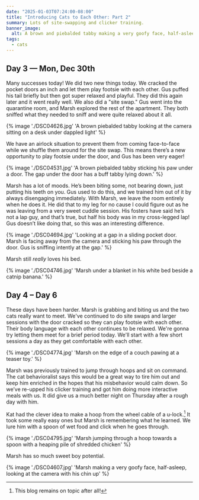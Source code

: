 ```yaml
---
date: "2025-01-03T07:24:00-08:00"
title: "Introducing Cats to Each Other: Part 2"
summary: Lots of site-swapping and clicker training.
banner_image:
  alt: A brown and piebalded tabby making a very goofy face, half-asleep, looking at the camera with his chin up
tags:
  - cats
---
```


## Day 3 — Mon, Dec 30th

Many successes today! We did two new things today. We cracked the pocket doors an inch and let them play footsie with each other. Gus puffed his tail briefly but then got super relaxed and playful. They did this again later and it went really well. We also did a "site swap." Gus went into the quarantine room, and Marsh explored the rest of the apartment. They both sniffed what they needed to sniff and were quite relaxed about it all.

{% image './DSC04626.jpg' 'A brown piebalded tabby looking at the camera sitting on a desk under dappled light' %}

We have an airlock situation to prevent them from coming face-to-face while we shuffle them around for the site swap. This means there’s a new opportunity to play footsie under the door, and Gus has been very eager!

{% image './DSC04531.jpg' 'A brown piebalded tabby sticking his paw under a door. The gap under the door has a buff tabby lying down.' %}

Marsh has a lot of moods. He’s been biting some, not bearing down, just putting his teeth on you. Gus used to do this, and we trained him out of it by always disengaging immediately. With Marsh, we leave the room entirely when he does it. He did that to my leg for no cause I could figure out as he was leaving from a very sweet cuddle session. His fosters have said he’s not a lap guy, and that’s true, but half his body was in my cross-legged lap! Gus doesn’t like doing that, so this was an interesting difference.

{% image './DSC04694.jpg' 'Looking at a gap in a sliding pocket door. Marsh is facing away from the camera and sticking his paw through the door. Gus is sniffing intently at the gap.' %}

Marsh still _really_ loves his bed.

{% image './DSC04746.jpg' 'Marsh under a blanket in his white bed beside a catnip banana.' %}

## Day 4 – Day 6

These days have been harder. Marsh is grabbing and biting us and the two cats really want to meet. We've continued to do site swaps and larger sessions with the door cracked so they can play footsie with each other. Their body language with each other continues to be relaxed. We're gonna try letting them meet for a brief period today. We'll start with a few short sessions a day as they get comfortable with each other.

{% image './DSC04774.jpg' 'Marsh on the edge of a couch pawing at a teaser toy.' %}

Marsh was previously trained to jump through hoops and sit on command. The cat behavioralist says this would be a great way to tire him out and keep him enriched in the hopes that his misbehavior would calm down. So we’ve re-upped his clicker training and got him doing more interactive meals with us. It did give us a much better night on Thursday after a rough day with him.

Kat had the clever idea to make a hoop from the wheel cable of a u-lock.[^1] It took some really easy ones but Marsh is remembering what he learned. We lure him with a spoon of wet food and click when he goes through.

[^1]: This blog remains on topic after all!

{% image './DSC04795.jpg' 'Marsh jumping through a hoop towards a spoon with a heaping pile of shredded chicken' %}

Marsh has so much sweet boy potential.

{% image './DSC04607.jpg' 'Marsh making a very goofy face, half-asleep, looking at the camera with his chin up' %}
